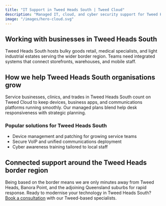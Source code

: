 ```yaml
---
title: "IT Support in Tweed Heads South | Tweed Cloud"
description: "Managed IT, cloud, and cyber security support for Tweed Heads South businesses around the Tweed Heads border region."
image: "/images/hero-cloud.svg"
---
```


## Working with businesses in Tweed Heads South
Tweed Heads South hosts bulky goods retail, medical specialists, and light industrial estates serving the wider border region. Teams need integrated systems that connect storefronts, warehouses, and mobile staff.

## How we help Tweed Heads South organisations grow
Service businesses, clinics, and trades in Tweed Heads South count on Tweed Cloud to keep devices, business apps, and communications platforms running smoothly. Our managed plans blend help desk responsiveness with strategic planning.

### Popular solutions for Tweed Heads South
- Device management and patching for growing service teams
- Secure VoIP and unified communications deployment
- Cyber awareness training tailored to local staff

## Connected support around the Tweed Heads border region
Being based on the border means we are only minutes away from Tweed Heads, Banora Point, and the adjoining Queensland suburbs for rapid response. Ready to modernise your technology in Tweed Heads South? [Book a consultation](/consultation/) with our Tweed-based specialists.
